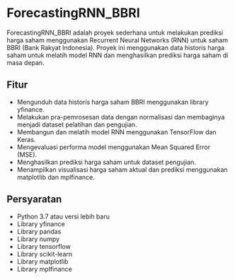 # ForecastingRNN_BBRI

ForecastingRNN_BBRI adalah proyek sederhana untuk melakukan prediksi harga saham menggunakan Recurrent Neural Networks (RNN) untuk saham BBRI (Bank Rakyat Indonesia). Proyek ini menggunakan data historis harga saham untuk melatih model RNN dan menghasilkan prediksi harga saham di masa depan.

## Fitur
- Mengunduh data historis harga saham BBRI menggunakan library yfinance.
- Melakukan pra-pemrosesan data dengan normalisasi dan membaginya menjadi dataset pelatihan dan pengujian.
- Membangun dan melatih model RNN menggunakan TensorFlow dan Keras.
- Mengevaluasi performa model menggunakan Mean Squared Error (MSE).
- Menghasilkan prediksi harga saham untuk dataset pengujian.
- Menampilkan visualisasi harga saham aktual dan prediksi menggunakan matplotlib dan mplfinance.

## Persyaratan 
- Python 3.7 atau versi lebih baru
- Library yfinance
- Library pandas
- Library numpy
- Library tensorflow
- Library scikit-learn
- Library matplotlib
- Library mplfinance
